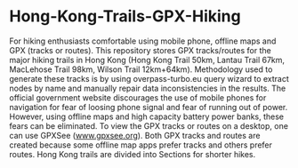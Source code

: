 # Hong-Kong-Trails-GPX-Hiking
For hiking enthusiasts comfortable using mobile phone, offline maps and GPX (tracks or routes). This repository stores GPX tracks/routes for the major hiking trails in Hong Kong (Hong Kong Trail 50km, Lantau Trail 67km, MacLehose Trail 98km, Wilson Trail 12km+64km).
Methodology used to generate these tracks is by using overpass-turbo.eu query wizard to extract nodes by name and manually repair data inconsistencies in the results.
The official government website discourages the use of mobile phones for navigation for fear of loosing phone signal and fear of running out of power. However, using offline maps and high capacity battery power banks, these fears can be eliminated.
To view the GPX tracks or routes on a desktop, one can use GPXSee (www.gpxsee.org).
Both GPX tracks and routes are created because some offline map apps prefer tracks and others prefer routes.
Hong Kong trails are divided into Sections for shorter hikes.
